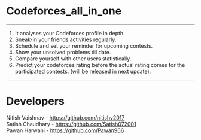# Codeforces_all_in_one
---------------
1. It analyses your Codeforces profile in depth. <br/>
2. Sneak-in your friends activities regularly.<br/>
3. Schedule and set your reminder for upcoming contests.<br/>
4. Show your unsolved problems till date.<br/>
5. Compare yourself with other users statistically.<br/>
6. Predict your codeforces rating before the actual rating comes for the participated contests. (will be released in next update).<br/>
 ---------------
# Developers
Nitish Vaishnav - https://github.com/nitishv2017 <br/>
Satish Chaudhary - https://github.com/Satish072001 <br/>
Pawan Harwani - https://github.com/Pawan966 <br/>
 

